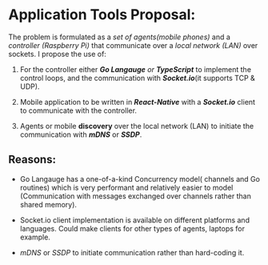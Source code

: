 # Application Tools Proposal:

The problem is formulated as a *set of agents(mobile phones)* and a *controller (Raspberry Pi)* that communicate over a *local network (LAN)* over sockets.
I propose the use of:

  1. For the controller either ***Go Langauge*** *or* ***TypeScript*** to implement the control loops, and the communication with ***Socket.io***(it supports TCP & UDP).

  2. Mobile application to be written in ***React-Native*** with a ***Socket.io*** client to communicate with the controller.

  3. Agents or mobile **discovery** over the local network (LAN) to initiate the communication with ***mDNS***     or ***SSDP***.

## Reasons:
* Go Langauge has a one-of-a-kind Concurrency model( channels and Go routines) which is very performant and relatively easier to model (Communication with messages exchanged over channels rather than shared memory).

* Socket.io client implementation is available on different platforms and languages. Could make clients for other types of agents, laptops for example.

* *mDNS* or *SSDP* to initiate communication rather than hard-coding it. 
